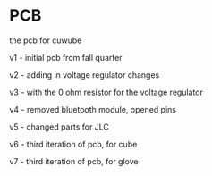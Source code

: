 # PCB

the pcb for cuwube

v1 - initial pcb from fall quarter

v2 - adding in voltage regulator changes

v3 - with the 0 ohm resistor for the voltage regulator

v4 - removed bluetooth module, opened pins

v5 - changed parts for JLC

v6 - third iteration of pcb, for cube

v7 - third iteration of pcb, for glove

